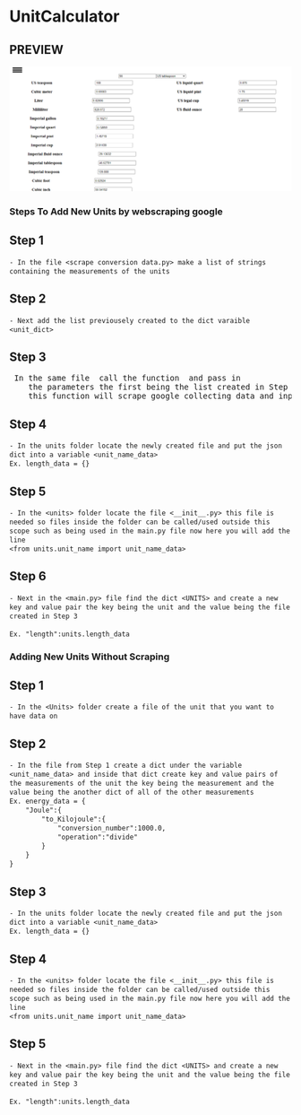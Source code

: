 # UnitCalculator

## PREVIEW
<img src="static\images\project_preview\unit calculater preview.png" alt="unit calculater preview">

### Steps To Add New Units by webscraping google

## Step 1
    - In the file <scrape conversion data.py> make a list of strings containing the measurements of the units 

## Step 2
    - Next add the list previousely created to the dict varaible <unit_dict> 

## Step 3
<pre> In the same file <scrape conversion data.py> call the function <scrape_conversion_data> and pass in 
    the parameters the first being the list created in Step 1 and the second parameter being the unit type
    this function will scrape google collecting data and inputting them in a dictionary to be exported to a newly created file in the <units> folder </pre>

## Step 4
    - In the units folder locate the newly created file and put the json dict into a variable <unit_name_data>
    Ex. length_data = {}

## Step 5
    - In the <units> folder locate the file <__init__.py> this file is needed so files inside the folder can be called/used outside this scope such as being used in the main.py file now here you will add the line 
    <from units.unit_name import unit_name_data> 

## Step 6
    - Next in the <main.py> file find the dict <UNITS> and create a new key and value pair the key being the unit and the value being the file created in Step 3

    Ex. "length":units.length_data

### Adding New Units Without Scraping

## Step 1
    - In the <Units> folder create a file of the unit that you want to have data on

## Step 2
    - In the file from Step 1 create a dict under the variable <unit_name_data> and inside that dict create key and value pairs of the measurements of the unit the key being the measurement and the value being the another dict of all of the other measurements
    Ex. energy_data = {
        "Joule":{
            "to_Kilojoule":{
                "conversion_number":1000.0,
                "operation":"divide"
            }
        }
    }

## Step 3
    - In the units folder locate the newly created file and put the json dict into a variable <unit_name_data>
    Ex. length_data = {}

## Step 4
    - In the <units> folder locate the file <__init__.py> this file is needed so files inside the folder can be called/used outside this scope such as being used in the main.py file now here you will add the line 
    <from units.unit_name import unit_name_data> 

## Step 5
    - Next in the <main.py> file find the dict <UNITS> and create a new key and value pair the key being the unit and the value being the file created in Step 3

    Ex. "length":units.length_data